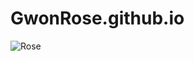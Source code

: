 # GwonRose.github.io
![Rose](https://user-images.githubusercontent.com/103093835/161913541-f32e2be7-45af-4003-89af-028b8df293db.jpg)
